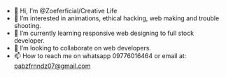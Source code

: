 - 👋 Hi, I’m @Zoeferficial/Creative Life
- 👀 I’m interested in animations, ethical hacking, web making and trouble shooting.
- 🌱 I’m currently learning responsive web designing to full stock developer.
- 💞️ I’m looking to collaborate on web developers.
- 📫 How to reach me on whatsapp 09776016464 or email at: pabzfrnndz07@gmail.com

<!---
Zoeferficial/Zoeferficial is a ✨ special ✨ repository because its `README.md` (this file) appears on your GitHub profile.
You can click the Preview link to take a look at your changes.
--->
